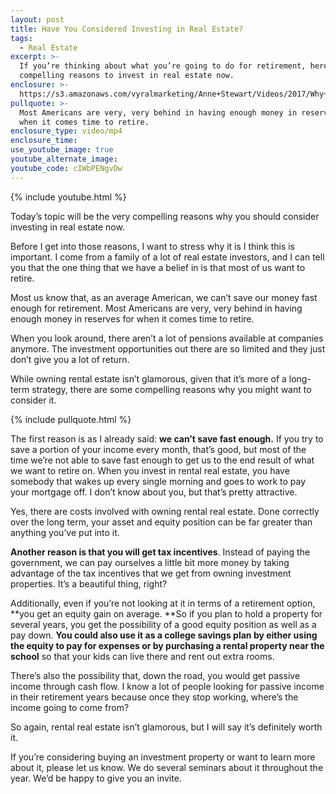 ```yaml
---
layout: post
title: Have You Considered Investing in Real Estate?
tags:
  - Real Estate
excerpt: >-
  If you’re thinking about what you’re going to do for retirement, here are some
  compelling reasons to invest in real estate now.
enclosure: >-
  https://s3.amazonaws.com/vyralmarketing/Anne+Stewart/Videos/2017/Why+You+Should+Invest+In+Real+Estate+-+Oregon+Real+Estate+Agent.mp4
pullquote: >-
  Most Americans are very, very behind in having enough money in reserves for
  when it comes time to retire.
enclosure_type: video/mp4
enclosure_time:
use_youtube_image: true
youtube_alternate_image:
youtube_code: cIWbPENgvDw
---
```



{% include youtube.html %}

Today’s topic will be the very compelling reasons why you should consider investing in real estate now.

Before I get into those reasons, I want to stress why it is I think this is important. I come from a family of a lot of real estate investors, and I can tell you that the one thing that we have a belief in is that most of us want to retire.

Most us know that, as an average American, we can’t save our money fast enough for retirement. Most Americans are very, very behind in having enough money in reserves for when it comes time to retire.

When you look around, there aren’t a lot of pensions available at companies anymore. The investment opportunities out there are so limited and they just don’t give you a lot of return.

While owning rental estate isn’t glamorous, given that it’s more of a long-term strategy, there are some compelling reasons why you might want to consider it.

{% include pullquote.html %}

The first reason is as I already said: **we can’t save fast enough.** If you try to save a portion of your income every month, that’s good, but most of the time we’re not able to save fast enough to get us to the end result of what we want to retire on. When you invest in rental real estate, you have somebody that wakes up every single morning and goes to work to pay your mortgage off. I don’t know about you, but that’s pretty attractive.

Yes, there are costs involved with owning rental real estate. Done correctly over the long term, your asset and equity position can be far greater than anything you’ve put into it.

**Another reason is that you will get tax incentives**. Instead of paying the government, we can pay ourselves a little bit more money by taking advantage of the tax incentives that we get from owning investment properties. It’s a beautiful thing, right?

Additionally, even if you’re not looking at it in terms of a retirement option, **you get an equity gain on average.&nbsp;**So if you plan to hold a property for several years, you get the possibility of a good equity position as well as a pay down. **You could also use it as a college savings plan by either using the equity to pay for expenses or by purchasing a rental property near the school** so that your kids can live there and rent out extra rooms.

There’s also the possibility that, down the road, you would get passive income through cash flow. I know a lot of people looking for passive income in their retirement years because once they stop working, where’s the income going to come from?

So again, rental real estate isn’t glamorous, but I will say it’s definitely worth it.

If you’re considering buying an investment property or want to learn more about it, please let us know. We do several seminars about it throughout the year. We’d be happy to give you an invite.